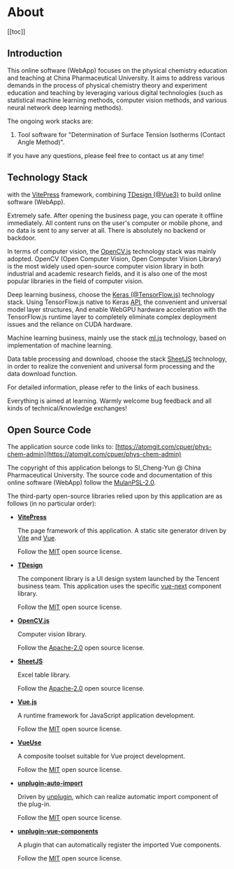 # About

[[toc]]

## Introduction

This online software (WebApp) focuses on the physical chemistry education and teaching at China Pharmaceutical University. It aims to address various demands in the process of physical chemistry theory and experiment education and teaching by leveraging various digital technologies (such as statistical machine learning methods, computer vision methods, and various neural network deep learning methods).

The ongoing work stacks are:

1. Tool software for "Determination of Surface Tension Isotherms (Contact Angle Method)".

If you have any questions, please feel free to contact us at any time!

## Technology Stack

with the [VitePress](https://vitepress.dev/zh/) framework, combining [TDesign (@Vue3)](https://tdesign.tencent.com) to build online software (WebApp).

Extremely safe. After opening the business page, you can operate it offline immediately. All content runs on the user's computer or mobile phone, and no data is sent to any server at all. There is absolutely no backend or backdoor.

In terms of computer vision, the [OpenCV.js](https://opencv.ac.cn/) technology stack was mainly adopted. OpenCV (Open Computer Vision, Open Computer Vision Library) is the most widely used open-source computer vision library in both industrial and academic research fields, and it is also one of the most popular libraries in the field of computer vision.

Deep learning business, choose the [Keras (@TensorFlow.js)](https://tensorflow.google.cn/js?hl=zh-cn) technology stack. Using TensorFlow.js native to Keras [API](https://js.tensorflow.org/api/latest/?hl=zh-cn), the convenient and universal model layer structures, And enable WebGPU hardware acceleration with the TensorFlow.js runtime layer to completely eliminate complex deployment issues and the reliance on CUDA hardware.

Machine learning business, mainly use the stack [ml.js](https://github.com/mljs/ml) technology, based on implementation of machine learning.

Data table processing and download, choose the stack [SheetJS](https://docs.sheetjs.com/) technology, in order to realize the convenient and universal form processing and the data download function.

For detailed information, please refer to the links of each business.

Everything is aimed at learning. Warmly welcome bug feedback and all kinds of technical/knowledge exchanges!

## Open Source Code

The application source code links to: [https://atomgit.com/cpuer/phys-chem-admin](https://atomgit.com/cpuer/phys-chem-admin)

The copyright of this application belongs to SI_Cheng-Yun @ China Pharmaceutical University. The source code and documentation of this online software (WebApp) follow the [MulanPSL-2.0](https://license.coscl.org.cn/MulanPSL2).

The third-party open-source libraries relied upon by this application are as follows (in no particular order):

- [**VitePress**](https://vitepress.dev/)

  The page framework of this application. A static site generator driven by [Vite](https://cn.vitejs.dev/) and [Vue](https://cn.vuejs.org/).

  Follow the [MIT](/LICENSES/vitepress.txt) open source license.

- [**TDesign**](https://tdesign.tencent.com/)

  The component library is a UI design system launched by the Tencent business team. This application uses the specific [vue-next](https://tdesign.tencent.com/vue-next/overview) component library.

  Follow the [MIT](/LICENSES/vitepress.txt) open source license.

- [**OpenCV.js**](https://docs.opencv.org/4.12.0/d5/d10/tutorial_js_root.html)

  Computer vision library.

  Follow the [Apache-2.0](/LICENSES/opencv.txt) open source license.

- [**SheetJS**](https://docs.sheetjs.com/)

  Excel table library.

  Follow the [Apache-2.0](/LICENSES/opencv.txt) open source license.

- [**Vue.js**](https://cn.vuejs.org/)

  A runtime framework for JavaScript application development.

  Follow the [MIT](/LICENSES/vitepress.txt) open source license.

- [**VueUse**](https://vueuse.org/)

  A composite toolset suitable for Vue project development.

  Follow the [MIT](/LICENSES/vitepress.txt) open source license.

- [**unplugin-auto-import**](https://www.npmjs.com/package/unplugin-auto-import)

  Driven by [unplugin](https://unplugin.unjs.io/), which can realize automatic import component of the plug-in.

  Follow the [MIT](/LICENSES/vitepress.txt) open source license.

- [**unplugin-vue-components**](https://www.npmjs.com/package/unplugin-vue-components)

  A plugin that can automatically register the imported Vue components.

  Follow the [MIT](/LICENSES/vitepress.txt) open source license.
